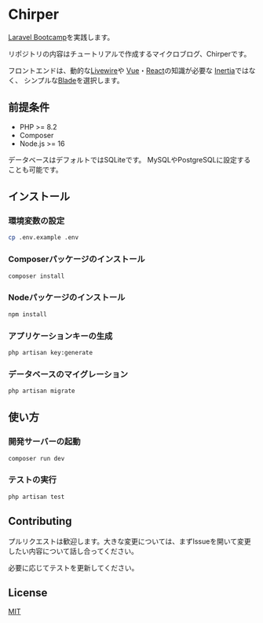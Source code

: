 # Chirper

[Laravel Bootcamp](https://bootcamp.laravel.com/)を実践します。

リポジトリの内容はチュートリアルで作成するマイクロブログ、Chirperです。

フロントエンドは、動的な[Livewire](https://livewire.laravel.com/)や
[Vue](https://vuejs.org/)・[React](https://react.dev/)の知識が必要な
[Inertia](https://inertiajs.com/)ではなく、
シンプルな[Blade](https://laravel.com/docs/11.x/blade)を選択します。

## 前提条件

- PHP >= 8.2
- Composer
- Node.js >= 16

データベースはデフォルトではSQLiteです。
MySQLやPostgreSQLに設定することも可能です。

## インストール

### 環境変数の設定

```bash
cp .env.example .env
```

### Composerパッケージのインストール

```bash
composer install
```

### Nodeパッケージのインストール

```bash
npm install
```

### アプリケーションキーの生成

```bash
php artisan key:generate
```

### データベースのマイグレーション

```bash
php artisan migrate
```

## 使い方

### 開発サーバーの起動

```bash
composer run dev
```

### テストの実行

```bash
php artisan test
```

## Contributing

プルリクエストは歓迎します。大きな変更については、まずIssueを開いて変更したい内容について話し合ってください。

必要に応じてテストを更新してください。

## License

[MIT](https://choosealicense.com/licenses/mit/)
